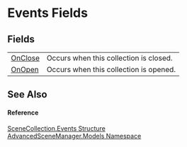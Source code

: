 # Events Fields




## Fields
<table>
<tr>
<td><a href="F_AdvancedSceneManager_Models_SceneCollection_Events_OnClose.md">OnClose</a></td>
<td>Occurs when this collection is closed.</td></tr>
<tr>
<td><a href="F_AdvancedSceneManager_Models_SceneCollection_Events_OnOpen.md">OnOpen</a></td>
<td>Occurs when this collection is opened.</td></tr>
</table>

## See Also


#### Reference
<a href="T_AdvancedSceneManager_Models_SceneCollection_Events.md">SceneCollection.Events Structure</a>  
<a href="N_AdvancedSceneManager_Models.md">AdvancedSceneManager.Models Namespace</a>  
